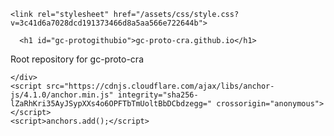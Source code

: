 <!DOCTYPE html>
<html lang="en-US">
  <head>
    <meta charset="UTF-8">
    <meta http-equiv="X-UA-Compatible" content="IE=edge">
    <meta name="viewport" content="width=device-width, initial-scale=1">

<!-- Begin Jekyll SEO tag v2.5.0 -->
<title>gc-proto.github.io | Root repo for gc-proto</title>
<meta name="generator" content="Jekyll v3.8.5" />
<meta property="og:title" content="gc-proto.github.io" />
<meta property="og:locale" content="en_US" />
<meta name="description" content="Root repo for gc-proto" />
<meta property="og:description" content="Root repo for gc-proto" />
<link rel="canonical" href="http://test.canada.ca/" />
<meta property="og:url" content="http://test.canada.ca/" />
<meta property="og:site_name" content="gc-proto.github.io" />
<script type="application/ld+json">
{"@type":"WebSite","headline":"gc-proto.github.io","url":"http://test.canada.ca/","name":"gc-proto.github.io","description":"Root repo for gc-proto","@context":"http://schema.org"}</script>
<!-- End Jekyll SEO tag -->

    <link rel="stylesheet" href="/assets/css/style.css?v=3c41d6a7028dcd191373466d8a5aa566e722644b">
  </head>
  <body>
    <div class="container-lg px-3 my-5 markdown-body">
      

      <h1 id="gc-protogithubio">gc-proto-cra.github.io</h1>
<p>Root repository for gc-proto-cra</p>


      
    </div>
    <script src="https://cdnjs.cloudflare.com/ajax/libs/anchor-js/4.1.0/anchor.min.js" integrity="sha256-lZaRhKri35AyJSypXXs4o6OPFTbTmUoltBbDCbdzegg=" crossorigin="anonymous"></script>
    <script>anchors.add();</script>
    
  </body>
</html>
